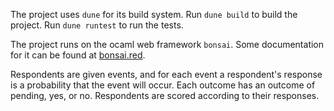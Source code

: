The project uses `dune` for its build system. Run `dune build` to build the
project. Run `dune runtest` to run the tests.

The project runs on the ocaml web framework `bonsai`. Some documentation for it
can be found at [bonsai.red](https://bonsai.red).

Respondents are given events, and for each event a respondent's response is a
probability that the event will occur. Each outcome has an outcome of pending,
yes, or no. Respondents are scored according to their responses.
